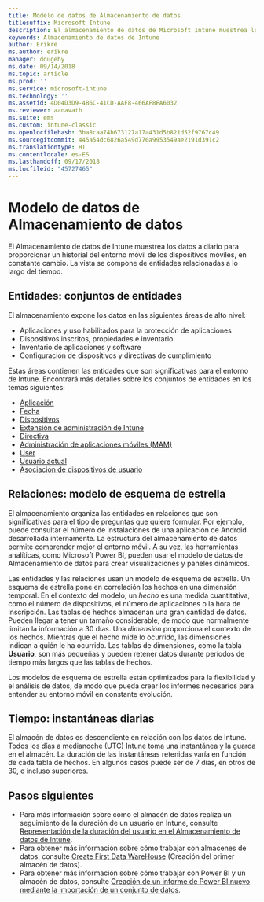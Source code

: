 ```yaml
---
title: Modelo de datos de Almacenamiento de datos
titlesuffix: Microsoft Intune
description: El almacenamiento de datos de Microsoft Intune muestrea los datos a diario para proporcionar una vista histórica del entorno móvil, en constante cambio.
keywords: Almacenamiento de datos de Intune
author: Erikre
ms.author: erikre
manager: dougeby
ms.date: 09/14/2018
ms.topic: article
ms.prod: ''
ms.service: microsoft-intune
ms.technology: ''
ms.assetid: 4D04D3D9-4B6C-41CD-AAF8-466AF8FA6032
ms.reviewer: aanavath
ms.suite: ems
ms.custom: intune-classic
ms.openlocfilehash: 3ba8caa74b673127a17a431d5b821d52f9767c49
ms.sourcegitcommit: 445a54dc6826a549d770a9953549ae2191d391c2
ms.translationtype: HT
ms.contentlocale: es-ES
ms.lasthandoff: 09/17/2018
ms.locfileid: "45727465"
---
```

# <a name="data-warehouse-data-model"></a>Modelo de datos de Almacenamiento de datos

El Almacenamiento de datos de Intune muestrea los datos a diario para proporcionar un historial del entorno móvil de los dispositivos móviles, en constante cambio. La vista se compone de entidades relacionadas a lo largo del tiempo.

## <a name="entities-entity-sets"></a>Entidades: conjuntos de entidades

El almacenamiento expone los datos en las siguientes áreas de alto nivel:

  -  Aplicaciones y uso habilitados para la protección de aplicaciones
  -  Dispositivos inscritos, propiedades e inventario
  -  Inventario de aplicaciones y software
  -  Configuración de dispositivos y directivas de cumplimiento

Estas áreas contienen las entidades que son significativas para el entorno de Intune. Encontrará más detalles sobre los conjuntos de entidades en los temas siguientes:

  -  [Aplicación](reports-ref-application.md)
  -  [Fecha](reports-ref-date.md)
  -  [Dispositivos](reports-ref-devices.md)
  -  [Extensión de administración de Intune](reports-ref-intunemanagementextension.md)
  -  [Directiva](reports-ref-policy.md)
  -  [Administración de aplicaciones móviles (MAM)](reports-ref-mobile-app-management.md)
  -  [User](reports-ref-user.md)
  -  [Usuario actual](reports-ref-current-user.md)
  -  [Asociación de dispositivos de usuario](reports-ref-user-device.md)

## <a name="relationships-star-schema-model"></a>Relaciones: modelo de esquema de estrella

El almacenamiento organiza las entidades en relaciones que son significativas para el tipo de preguntas que quiere formular. Por ejemplo, puede consultar el número de instalaciones de una aplicación de Android desarrollada internamente. La estructura del almacenamiento de datos permite comprender mejor el entorno móvil. A su vez, las herramientas analíticas, como Microsoft Power BI, pueden usar el modelo de datos de Almacenamiento de datos para crear visualizaciones y paneles dinámicos.

Las entidades y las relaciones usan un modelo de esquema de estrella. Un esquema de estrella pone en correlación los hechos en una dimensión temporal. En el contexto del modelo, un *hecho* es una medida cuantitativa, como el número de dispositivos, el número de aplicaciones o la hora de inscripción. Las tablas de hechos almacenan una gran cantidad de datos. Pueden llegar a tener un tamaño considerable, de modo que normalmente limitan la información a 30 días. Una *dimensión* proporciona el contexto de los hechos. Mientras que el hecho mide lo ocurrido, las dimensiones indican a quién le ha ocurrido. Las tablas de dimensiones, como la tabla **Usuario**, son más pequeñas y pueden retener datos durante períodos de tiempo más largos que las tablas de hechos. 

Los modelos de esquema de estrella están optimizados para la flexibilidad y el análisis de datos, de modo que pueda crear los informes necesarios para entender su entorno móvil en constante evolución.

## <a name="time-daily-snapshots"></a>Tiempo: instantáneas diarias

El almacén de datos es descendiente en relación con los datos de Intune. Todos los días a medianoche (UTC) Intune toma una instantánea y la guarda en el almacén. La duración de las instantáneas retenidas varía en función de cada tabla de hechos. En algunos casos puede ser de 7 días, en otros de 30, o incluso superiores.

## <a name="next-steps"></a>Pasos siguientes

 - Para más información sobre cómo el almacén de datos realiza un seguimiento de la duración de un usuario en Intune, consulte [Representación de la duración del usuario en el Almacenamiento de datos de Intune](reports-ref-user-timeline.md).
 - Para obtener más información sobre cómo trabajar con almacenes de datos, consulte [Create First Data WareHouse](https://www.codeproject.com/Articles/652108/Create-First-Data-WareHouse) (Creación del primer almacén de datos).
 - Para obtener más información sobre cómo trabajar con Power BI y un almacén de datos, consulte [Creación de un informe de Power BI nuevo mediante la importación de un conjunto de datos](https://powerbi.microsoft.com/documentation/powerbi-service-create-a-new-report/). 
